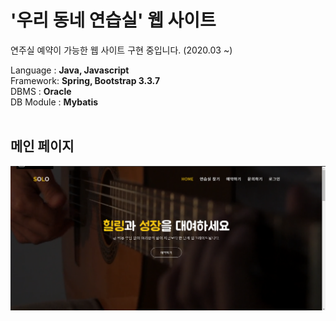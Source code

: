 # '우리 동네 연습실' 웹 사이트
연주실 예약이 가능한 웹 사이트 구현 중입니다. (2020.03 ~)<br>

Language : **Java, Javascript**<br>
Framework: **Spring, Bootstrap 3.3.7**<br>
DBMS : **Oracle**<br>
DB Module : **Mybatis**
<br><br>

메인 페이지<br>
----------
![main_page](./img/solo_1.png)


